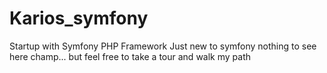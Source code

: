 # Karios_symfony
Startup with Symfony PHP Framework
Just new to symfony nothing to see here champ... but feel free to take a tour and walk my path

